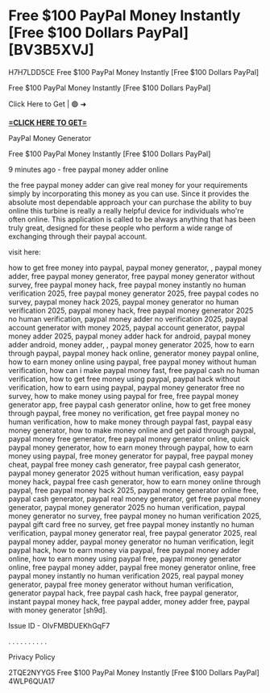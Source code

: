 # Free $100 PayPal Money Instantly [Free $100 Dollars PayPal] [BV3B5XVJ]

H7H7LDD5CE Free $100 PayPal Money Instantly [Free $100 Dollars PayPal]

Free $100 PayPal Money Instantly [Free $100 Dollars PayPal]

Click Here to Get | 🟢 ➜ 

**[=CLICK HERE TO GET=](https://www.google.com/url?q=https%3A%2F%2Fappbitly.com%2FLfnyn)**

PayPal Money Generator

Free $100 PayPal Money Instantly [Free $100 Dollars PayPal]

9 minutes ago - free paypal money adder online

the free paypal money adder can give real money for your requirements simply by incorporating this money as you can use. Since it provides the absolute most dependable approach your can purchase the ability to buy online this turbine is really a really helpful device for individuals who're often online. This application is called to be always anything that has been truly great, designed for these people who perform a wide range of exchanging through their paypal account. 

visit here:

how to get free money into paypal, paypal money generator, , paypal money adder, free paypal money generator, free paypal money generator without survey, free paypal money hack, free paypal money instantly no human verification 2025, free paypal money generator 2025, free paypal codes no survey, paypal money hack 2025, paypal money generator no human verification 2025, paypal money hack, free paypal money generator 2025 no human verification, paypal money adder no verification 2025, paypal account generator with money 2025, paypal account generator, paypal money adder 2025, paypal money adder hack for android, paypal money adder android, money adder, , paypal money generator 2025, how to earn through paypal, paypal money hack online, generator money paypal online, how to earn money online using paypal, free paypal money without human verification, how can i make paypal money fast, free paypal cash no human verification, how to get free money using paypal, paypal hack without verification, how to earn using paypal, paypal money generator free no survey, how to make money using paypal for free, free paypal money generator app, free paypal cash generator online, how to get free money through paypal, free money no verification, get free paypal money no human verification, how to make money through paypal fast, paypal easy money generator, how to make money online and get paid through paypal, paypal money free generator, free paypal money generator online, quick paypal money generator, how to earn money through paypal, how to earn money using paypal, free money generator for paypal, free paypal money cheat, paypal free money cash generator, free paypal cash generator, paypal money generator 2025 without human verification, easy paypal money hack, paypal free cash generator, how to earn money online through paypal, free paypal money hack 2025, paypal money generator online free, paypal cash generator, paypal real money generator, get free paypal money generator, paypal money generator 2025 no human verification, paypal money generator no survey, free paypal money no human verification 2025, paypal gift card free no survey, get free paypal money instantly no human verification, paypal money generator real, free paypal generator 2025, real paypal money adder, paypal money generator no human verification, legit paypal hack, how to earn money via paypal, free paypal money adder online, how to earn money using paypal free, paypal money generator online, free paypal money adder, paypal free money generator online, free paypal money instantly no human verification 2025, real paypal money generator, paypal free money generator without human verification, generator paypal hack, free paypal cash hack, free paypal generator, instant paypal money hack, free paypal adder, money adder free, paypal with money generator [sh9d]. 

Issue ID - OlvFMBDUEKhGqF7

. . . . . . . . . . 

Privacy Policy

 2TQE2NYYG5 Free $100 PayPal Money Instantly [Free $100 Dollars PayPal] 4WLP6QUA17

